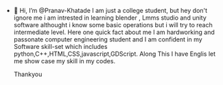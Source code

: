 - 👋 Hi, I’m @Pranav-Khatade
  I am just a college student, but hey don't ignore me
  i am intrested in learning blender , Lmms studio and unity software althought i know some basic operations but i will try to reach intermediate level.
  Here one quick fact about me I am hardworking and passonate computer engineering student and I am confident in my Software skill-set which includes python,C++,HTML,CSS,javascript,GDScript.
  Along This I have Englis
  let me show case my skill in my codes.

  Thankyou
<!---
Pranav-Khatade/Pranav-Khatade is a ✨ special ✨ repository because its `README.md` (this file) appears on your GitHub profile.
You can click the Preview link to take a look at your changes.
--->

